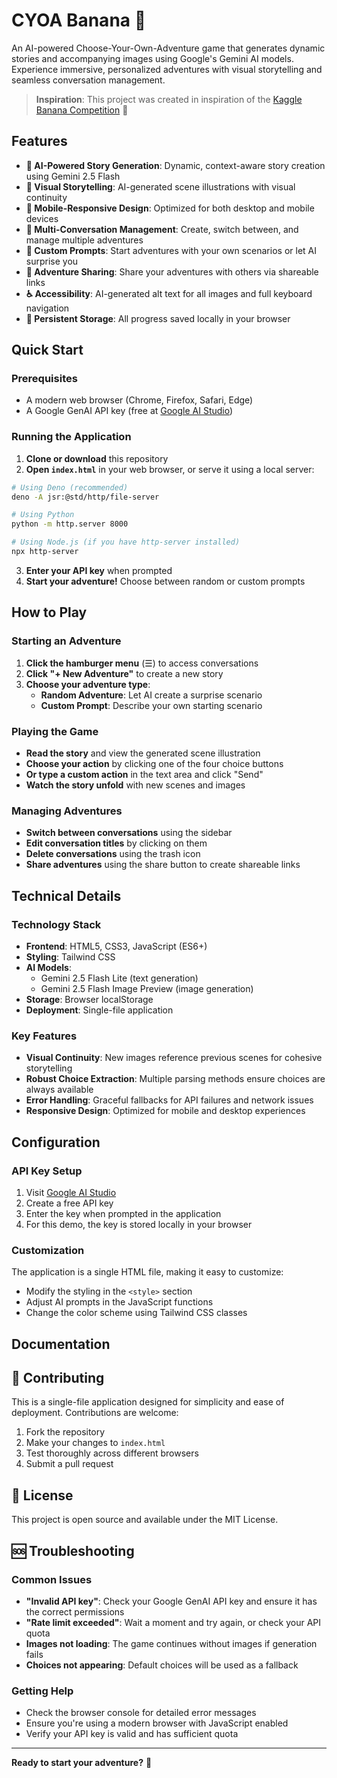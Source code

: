 # CYOA Banana 🍌

An AI-powered Choose-Your-Own-Adventure game that generates dynamic stories and
accompanying images using Google's Gemini AI models. Experience immersive,
personalized adventures with visual storytelling and seamless conversation
management.

> **Inspiration**: This project was created in inspiration of the
> [Kaggle Banana Competition](https://www.kaggle.com/competitions/banana) 🍌

## Features

- **🤖 AI-Powered Story Generation**: Dynamic, context-aware story creation
  using Gemini 2.5 Flash
- **🎨 Visual Storytelling**: AI-generated scene illustrations with visual
  continuity
- **📱 Mobile-Responsive Design**: Optimized for both desktop and mobile devices
- **💬 Multi-Conversation Management**: Create, switch between, and manage
  multiple adventures
- **🎯 Custom Prompts**: Start adventures with your own scenarios or let AI
  surprise you
- **🔗 Adventure Sharing**: Share your adventures with others via shareable
  links
- **♿ Accessibility**: AI-generated alt text for all images and full keyboard
  navigation
- **💾 Persistent Storage**: All progress saved locally in your browser

## Quick Start

### Prerequisites

- A modern web browser (Chrome, Firefox, Safari, Edge)
- A Google GenAI API key (free at
  [Google AI Studio](https://aistudio.google.com/app/apikey))

### Running the Application

1. **Clone or download** this repository
2. **Open `index.html`** in your web browser, or serve it using a local server:

```sh
# Using Deno (recommended)
deno -A jsr:@std/http/file-server

# Using Python
python -m http.server 8000

# Using Node.js (if you have http-server installed)
npx http-server
```

3. **Enter your API key** when prompted
4. **Start your adventure!** Choose between random or custom prompts

## How to Play

### Starting an Adventure

1. **Click the hamburger menu** (☰) to access conversations
2. **Click "+ New Adventure"** to create a new story
3. **Choose your adventure type**:
   - **Random Adventure**: Let AI create a surprise scenario
   - **Custom Prompt**: Describe your own starting scenario

### Playing the Game

- **Read the story** and view the generated scene illustration
- **Choose your action** by clicking one of the four choice buttons
- **Or type a custom action** in the text area and click "Send"
- **Watch the story unfold** with new scenes and images

### Managing Adventures

- **Switch between conversations** using the sidebar
- **Edit conversation titles** by clicking on them
- **Delete conversations** using the trash icon
- **Share adventures** using the share button to create shareable links

## Technical Details

### Technology Stack

- **Frontend**: HTML5, CSS3, JavaScript (ES6+)
- **Styling**: Tailwind CSS
- **AI Models**:
  - Gemini 2.5 Flash Lite (text generation)
  - Gemini 2.5 Flash Image Preview (image generation)
- **Storage**: Browser localStorage
- **Deployment**: Single-file application

### Key Features

- **Visual Continuity**: New images reference previous scenes for cohesive
  storytelling
- **Robust Choice Extraction**: Multiple parsing methods ensure choices are
  always available
- **Error Handling**: Graceful fallbacks for API failures and network issues
- **Responsive Design**: Optimized for mobile and desktop experiences

## Configuration

### API Key Setup

1. Visit [Google AI Studio](https://aistudio.google.com/app/apikey)
2. Create a free API key
3. Enter the key when prompted in the application
4. For this demo, the key is stored locally in your browser

### Customization

The application is a single HTML file, making it easy to customize:

- Modify the styling in the `<style>` section
- Adjust AI prompts in the JavaScript functions
- Change the color scheme using Tailwind CSS classes

## Documentation

## 🤝 Contributing

This is a single-file application designed for simplicity and ease of
deployment. Contributions are welcome:

1. Fork the repository
2. Make your changes to `index.html`
3. Test thoroughly across different browsers
4. Submit a pull request

## 📄 License

This project is open source and available under the MIT License.

## 🆘 Troubleshooting

### Common Issues

- **"Invalid API key"**: Check your Google GenAI API key and ensure it has the
  correct permissions
- **"Rate limit exceeded"**: Wait a moment and try again, or check your API
  quota
- **Images not loading**: The game continues without images if generation fails
- **Choices not appearing**: Default choices will be used as a fallback

### Getting Help

- Check the browser console for detailed error messages
- Ensure you're using a modern browser with JavaScript enabled
- Verify your API key is valid and has sufficient quota

---

**Ready to start your adventure?** 🍌
